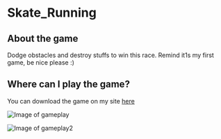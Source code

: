 # Skate_Running
## About the game

Dodge obstacles and destroy stuffs to win this race.
Remind it1s my first game, be nice please :)

## Where can I play the game?

You can download the game on my site [here](https://eltonsilva.site/games/skate-runner/)

![Image of gameplay](https://eltonsilva799505601.files.wordpress.com/2020/04/game1-1.png)

![Image of gameplay2](https://eltonsilva799505601.files.wordpress.com/2020/04/game4.png)
